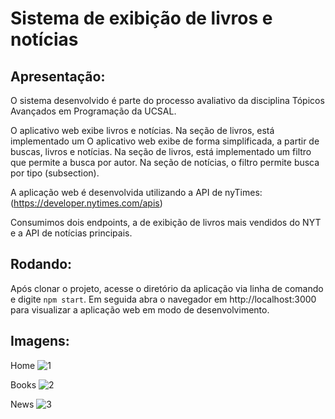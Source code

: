 # Sistema de exibição de livros e notícias

## Apresentação:

O sistema desenvolvido é parte do processo avaliativo da disciplina Tópicos 
Avançados em Programação da UCSAL.

O aplicativo web exibe livros e notícias. Na seção de livros, está implementado um
O aplicativo web exibe de forma simplificada, a partir de buscas, livros e notícias. Na seção de livros, está implementado um
filtro que permite a busca por autor. Na seção de notícias, o filtro permite busca
por tipo (subsection).

A aplicação web é desenvolvida utilizando a API de nyTimes: (https://developer.nytimes.com/apis)

Consumimos dois endpoints, a de exibição de livros mais vendidos do NYT e a API de notícias principais. 

## Rodando:

Após clonar o projeto, acesse o diretório da aplicação via linha de comando e digite
`npm start`. Em seguida abra o navegador em http://localhost:3000 para visualizar 
a aplicação web em modo de desenvolvimento.

## Imagens:


Home
![1](https://user-images.githubusercontent.com/56198643/197629950-7125e053-5153-456e-b40a-61a3eb5d674d.png)

Books
![2](https://user-images.githubusercontent.com/56198643/197629967-e0c55d0c-3d05-4ea0-a0a3-239e4f3d7223.png)

News
![3](https://user-images.githubusercontent.com/56198643/197629987-8dc12f54-0af9-4424-b593-7c6056726aa3.png)

